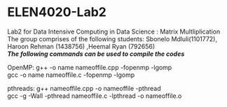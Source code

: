 # ELEN4020-Lab2
Lab2 for Data Intensive Computing in Data Science : Matrix Multliplication <br /> 
The group comprises of the following students: Sbonelo Mdluli(1101772), Haroon Rehman (1438756) ,Heemal Ryan (792656) <br /> 
***_The following commands can be used to compile the codes_*** <br /> 

OpenMP: g++ -o name nameoffile.cpp -fopenmp -lgomp <br /> 
        gcc -o name nameoffile.c -fopenmp -lgomp <br /> 

pthreads: g++ nameoffile.cpp -o nameoffile -pthread <br /> 
          gcc -g -Wall -pthread nameoffile.c -lpthread -o nameoffile.o <br /> 
        
        
